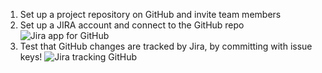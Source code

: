 1. Set up a project repository on GitHub and invite team members
2. Set up a JIRA account and connect to the GitHub repo
![Jira app for GitHub](figures/Jira_GitHub_app.png) 
3. Test that GitHub changes are tracked by Jira, by committing with issue keys!
![Jira tracking GitHub](figures/Jira_GitHub_tracking.png)